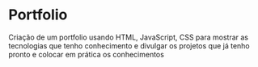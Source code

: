 # Portfolio

Criação de um portfolio usando HTML, JavaScript, CSS para mostrar as tecnologias que tenho conhecimento e divulgar os projetos que já tenho pronto e colocar em prática os conhecimentos
